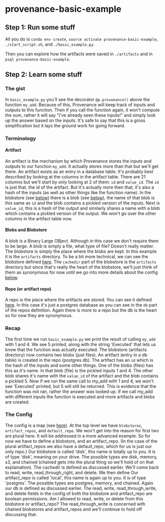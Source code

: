 # provenance-basic-example
## Step 1: Run some stuff

All you do is `conda env create`, `source activate provenance-basic-example`,
`./start_script.sh`, and `./basic_example.py`.

Then you can explore how the artifacts were saved in `./artifacts` and in `psql
provenance-basic-example`.

## Step 2: Learn some stuff

### The gist
In `basic_example.py` you'll see the decorator `@p.provenance()` above the
function `my_add`. Because of this, Provenance will keep track of inputs and
outputs to this function. Then if you call the function again, it won't compute
the sum, rather it will say "I've already seen these inputs!" and simply look up
the answer based on the inputs. It's safe to say that this is a gross
simplification but it lays the ground work for going forward.

### Terminology
#### Artifact
An artifact is the mechanism by which Provenance stores the inputs and outputs
to our function `my_add`. It actually stores more than that but we'll get there.
An artifact exists as an entry in a database table. It's probably best described
by looking at the columns in the artifact table. There are 21 columns but we'll
start by only looking at 2 of them: `id` and `value_id`. The `id` is just that,
the id of the artifact. But it's actually more then that, it's also a hash of
the inputs (as well as other things like the function name). In the blobstore
(see [below](#blobs-and-blobstore)) there is a blob
(see [below](#blobs-and-blobstore)), the name of that blob is this same as `id`
and the blob contains a pickled version of the inputs. Next is `value_id`, this
is a hash of the output and similarly shares a name with a blob which contains a
pickled version of the output. We won't go over the other columns in the
artifact table now.

#### Blobs and Blobstore
A blob is a Binary Large OBject. Although in this case we don't require them to
be large. A blob is simply a file, what type of file? Doesn't really matter. The
blobstore is simply the place where the blobs are kept. In this example it is
the `artifacts` directory. To be a bit more technical, we can see the blobstore
defined [here](basic_example.py#L5). The `cachedir` part of the blobstore is the
`artifacts` directory but since that's really the heart of the blobstore, we'll
just think of them as synonymous for now until we go into more details about the
config [below](#the-config).

#### Repo (or artifact repo)
A repo is the place where the artifacts are stored. You can see it
defined [here](basic_example.py#L12). In this case it's just a postgres database
as you can see in the `db` part of the repos definition. Again there is more to
a repo but the db is the heart so for now they are synonymous.

### Recap
The first time we run `basic_example.py` we print the result of calling `my_add`
with 1 and 4. We see 5 printed, along with the string 'Executed' that lets us
know that the function was actually executed. The blobstore (artifacts
directory) now contains two blobs (just files). An artifact (entry in a db
table) is created in the repo (postgres db). The artifact has an `id` which is
the hash of the inputs and some other things. One of the blobs (files) has this
as it's name. In that blob (file) is the pickled inputs 1 and 4. The other blob
shares it's name with the `value_id` of the artifact and the blob contains a
pickled 5. Now if we run the same call to my_add with 1 and 4, we won't see
'Executed' printed, but 5 will still be returned. This is evidence that the
function was not ran, rather the answer was looked up. If we call my_add with
different inputs the function is executed and more artifacts and blobs are
created.

### The Config
The config is a map (see [here](basic_example.py#L5)). At the top level we have
`blobstores`, `artifact_repos`, and `default_repo`. We won't get into the reason
for first two are plural here. It will be addressed in a more advanced example.
So for now we have to define a blobstore, and an artifact_repo. (In the case of
the plural artifact\_repos we also have a default_repo, which for us is just our
only repo.) Our blobstore is called 'disk', this name is totally up to you. It
is of type 'disk', meaning on your drive. The possible types are disk, memory,
s3, and chained (chained gets into the plural thing so we'll hold of on that
explaination). The cachedir is defined as discussed earlier. We'll come back to
read, write, read\_through\_right, and delete. We then define Our artifact\_repo
is called 'local', this name is again up to you. It is of type 'postgres'. The
possible types are postgres, memory, and chained. Again our db is defined as
discussed earlier. The read, write, read\_through\_write, and delete fields in
the config of both the blobstore and artifact_repo are boolean permissions. Am I
allowed to read, write, or delete from this blobstore or artifact\_repo? The
read\_through\_write is concerned with chained blobstores and artifact_repos and
we'll continue to hold off discussing that.
